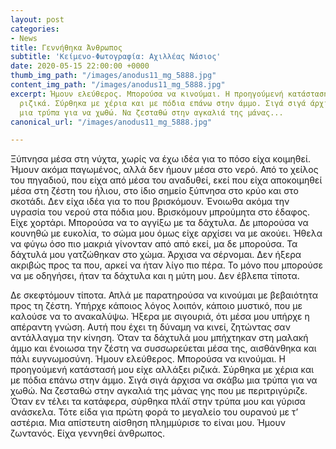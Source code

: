 ```yaml
---
layout: post
categories:
- News
title: Γεννήθηκα Άνθρωπος
subtitle: 'Κείμενο-Φωτογραφία: Αχιλλέας Νάσιος'
date: 2020-05-15 22:00:00 +0000
thumb_img_path: "/images/anodus11_mg_5888.jpg"
content_img_path: "/images/anodus11_mg_5888.jpg"
excerpt: Ήμουν ελεύθερος. Μπορούσα να κινούμαι. Η προηγούμενή κατάστασή μου είχε αλλάξει
  ριζικά. Σύρθηκα με χέρια και με πόδια επάνω στην άμμο. Σιγά σιγά άρχισα να σκάβω
  μια τρύπα για να χωθώ. Να ζεσταθώ στην αγκαλιά της μάνας...
canonical_url: "/images/anodus11_mg_5888.jpg"

---
```

Ξύπνησα μέσα στη νύχτα, χωρίς να έχω ιδέα για το πόσο είχα κοιμηθεί. Ήμουν ακόμα παγωμένος, αλλά δεν ήμουν μέσα στο νερό. Από το χείλος του πηγαδιού, που είχα από μέσα του αναδυθεί, εκεί που είχα αποκοιμηθεί μέσα στη ζέστη του ήλιου, στο ίδιο σημείο ξύπνησα στο κρύο και στο σκοτάδι. Δεν είχα ιδέα για το που βρισκόμουν. Ένοιωθα ακόμα την υγρασία του νερού στα πόδια μου. Βρισκόμουν μπρούμητα στο έδαφος. Είχε χορτάρι. Μπορούσα να το αγγίξω με τα δάχτυλα. Δε μπορούσα να κουνηθώ με ευκολία, το σώμα μου όμως είχε αρχίσει να με ακούει. Ήθελα να φύγω όσο πιο μακριά γίνονταν από από εκεί, μα δε μπορούσα. Τα δάχτυλά μου γατζώθηκαν στο χώμα. Άρχισα να σέρνομαι. Δεν ήξερα ακριβώς προς τα που, αρκεί να ήταν λίγο πιο πέρα. Το μόνο που μπορούσε να με οδηγήσει, ήταν τα δάχτυλα και η μύτη μου. Δεν έβλεπα τίποτα.

Δε σκεφτόμουν τίποτα. Απλά με παρατηρούσα να κινούμαι με βεβαιότητα προς τη ζέστη. Υπήρχε κάποιος λόγος λοιπόν, κάποιο μυστικό, που με καλούσε να το ανακαλύψω. Ήξερα με σιγουριά, ότι μέσα μου υπήρχε η απέραντη γνώση. Αυτή που έχει τη δύναμη να κινεί, ζητώντας σαν αντάλλαγμα την κίνηση. Όταν τα δάχτυλά μου μπήχτηκαν στη μαλακή άμμο και ένοιωσα την ζέστη να συσσωρεύεται μέσα της, αισθάνθηκα και πάλι ευγνωμοσύνη. Ήμουν ελεύθερος. Μπορούσα να κινούμαι. Η προηγούμενή κατάστασή μου είχε αλλάξει ριζικά. Σύρθηκα με χέρια και με πόδια επάνω στην άμμο. Σιγά σιγά άρχισα να σκάβω μια τρύπα για να χωθώ. Να ζεσταθώ στην αγκαλιά της μάνας γης που με περιτριγύριζε. Όταν εν τέλει τα κατάφερα, σύρθηκα πλάϊ στην τρύπα μου και γύρισα ανάσκελα. Τότε είδα για πρώτη φορά το μεγαλείο του ουρανού με τ’ αστέρια. Μια απίστευτη αίσθηση πλημμύρισε το είναι μου. Ήμουν ζωντανός. Είχα γεννηθεί άνθρωπος.